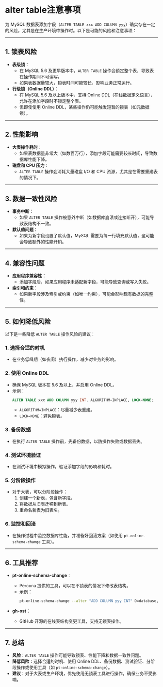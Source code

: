 # alter table注意事项
为 MySQL 数据表添加字段（`ALTER TABLE xxx ADD COLUMN yyy`）确实存在一定的风险，尤其是在生产环境中操作时。以下是可能的风险和注意事项：

---

## 1. **锁表风险**
- **表级锁**：
  - 在 MySQL 5.6 及更早版本中，`ALTER TABLE` 操作会锁定整个表，导致表在操作期间不可读写。
  - 如果表数据量较大，锁表时间可能较长，影响业务正常运行。
- **行级锁（Online DDL）**：
  - 在 MySQL 5.6 及以上版本中，支持 Online DDL（在线数据定义语言），允许在添加字段时不锁定整个表。
  - 但即使使用 Online DDL，某些操作仍可能触发短暂的锁表（如元数据锁）。

---

## 2. **性能影响**
- **大表操作耗时**：
  - 如果表数据量非常大（如数百万行），添加字段可能需要较长时间，导致数据库性能下降。
- **磁盘和 CPU 压力**：
  - `ALTER TABLE` 操作会消耗大量磁盘 I/O 和 CPU 资源，尤其是在需要重建表的情况下。

---

## 3. **数据一致性风险**
- **事务中断**：
  - 如果 `ALTER TABLE` 操作被意外中断（如数据库崩溃或连接断开），可能导致表结构不一致。
- **默认值问题**：
  - 如果为新字段设置了默认值，MySQL 需要为每一行填充默认值，这可能会导致额外的性能开销。

---

## 4. **兼容性问题**
- **应用程序兼容性**：
  - 添加字段后，如果应用程序未适配新字段，可能导致查询或写入失败。
- **索引和约束**：
  - 如果新字段涉及索引或约束（如唯一约束），可能会影响现有数据的完整性。

---

## 5. **如何降低风险**
以下是一些降低 `ALTER TABLE` 操作风险的建议：

### 1. **选择合适的时机**
- 在业务低峰期（如夜间）执行操作，减少对业务的影响。

### 2. **使用 Online DDL**
- 确保 MySQL 版本在 5.6 及以上，并启用 Online DDL。
- 示例：
  ```sql
  ALTER TABLE xxx ADD COLUMN yyy INT, ALGORITHM=INPLACE, LOCK=NONE;
  ```
  - `ALGORITHM=INPLACE`：尽量减少表重建。
  - `LOCK=NONE`：避免锁表。

### 3. **备份数据**
- 在执行 `ALTER TABLE` 操作前，先备份数据，以防操作失败或数据丢失。

### 4. **测试环境验证**
- 在测试环境中模拟操作，验证添加字段的影响和耗时。

### 5. **分阶段操作**
- 对于大表，可以分阶段操作：
  1. 创建一个新表，包含新字段。
  2. 将数据从旧表迁移到新表。
  3. 重命名新表为旧表名。

### 6. **监控和回滚**
- 在操作过程中监控数据库性能，并准备好回滚方案（如使用 `pt-online-schema-change` 工具）。

---

## 6. **工具推荐**
- **pt-online-schema-change**：
  - Percona 提供的工具，可以在不锁表的情况下修改表结构。
  - 示例：
    ```bash
    pt-online-schema-change --alter "ADD COLUMN yyy INT" D=database,t=xxx
    ```

- **gh-ost**：
  - GitHub 开源的在线表结构变更工具，支持无锁表操作。

---

## 7. **总结**
- **风险**：`ALTER TABLE` 操作可能导致锁表、性能下降和数据一致性问题。
- **降低风险**：选择合适的时机、使用 Online DDL、备份数据、测试验证、分阶段操作或使用工具（如 `pt-online-schema-change`）。
- **建议**：对于大表或生产环境，优先使用无锁表工具进行操作，确保业务不受影响。
